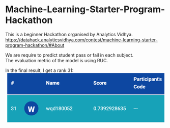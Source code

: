 # Machine-Learning-Starter-Program-Hackathon
This is a beginner Hackathon organised by Analytics Vidhya.<br>
https://datahack.analyticsvidhya.com/contest/machine-learning-starter-program-hackathon/#About

We are require to predict student pass or fail in each subject.<br>
The evaluation metric of the model is using RUC.

In the final result, I get a rank 31:<br>
![Rank_Img](Rank.png)
